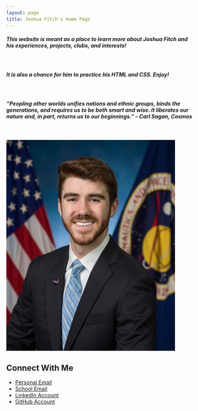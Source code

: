 ```yaml
---
layout: page
title: Joshua Fitch's Home Page
---
```


##### This website is meant as a place to learn more about Joshua Fitch and his experiences, projects, clubs, and interests!  
&nbsp;
##### It is also a chance for him to practice his HTML and CSS. Enjoy!  
&nbsp;
##### “Peopling other worlds unifies nations and ethnic groups, binds the generations, and requires us to be both smart and wise. It liberates our nature and, in part, returns us to our beginnings.” – Carl Sagan, Cosmos  
&nbsp;
&nbsp;
  
![Professional Portrait](pictures/NASA_Pic.jpg?raw=true "PersonalPicture")


## Connect With Me  

* [Personal Email](mailto:jfitch007@outlook.com)
* [School Email](mailto:fitchj@purdue.edu)
* [LinkedIn Account](https://www.linkedin.com/in/joshdfitch/)
* [GitHub Account](https://github.com/Josh-Fitch)
